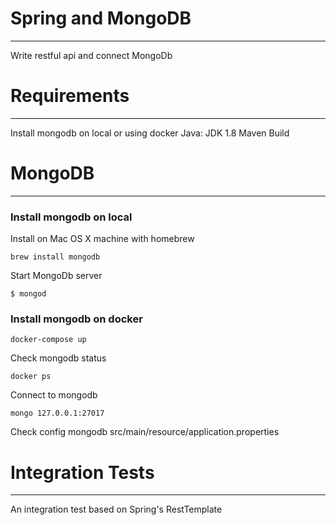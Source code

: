 # Spring and MongoDB
----------------------
Write restful api and connect MongoDb


# Requirements
----------------
Install mongodb on local or using docker
Java: JDK 1.8
Maven Build


# MongoDB
-----------

### Install mongodb on local

Install on Mac OS X machine with homebrew
```
brew install mongodb
```

Start MongoDb server
```
$ mongod
```

### Install mongodb on docker

```
docker-compose up
```

Check mongodb status
```
docker ps
```

Connect to mongodb
```
mongo 127.0.0.1:27017
```

Check config mongodb
src/main/resource/application.properties

# Integration Tests
---------------------
An integration test based on Spring's RestTemplate
